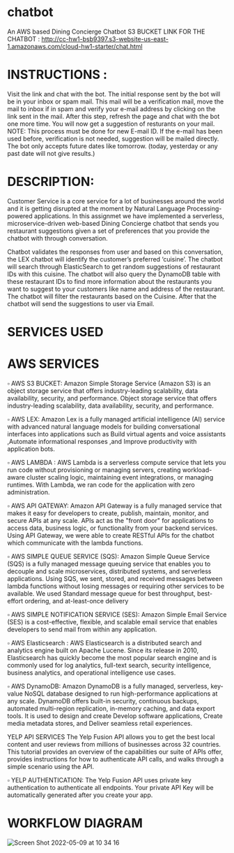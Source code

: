 # chatbot

An AWS based Dining Concierge Chatbot
S3 BUCKET LINK FOR THE CHATBOT : http://cc-hw1-bsb9397.s3-website-us-east-1.amazonaws.com/cloud-hw1-starter/chat.html

# INSTRUCTIONS :
Visit the link and chat with the bot. The initial response sent by the bot will be in your inbox or spam mail. This mail will be a verification mail, move the mail to inbox if in spam and verify your e-mail address by clicking on the link sent in the mail. After this step, refresh the page and chat with the bot one more time. You will now get a suggestion of resturants on your mail. NOTE: This process must be done for new E-mail ID. If the e-mail has been used before, verification is not needed, suggestion will be mailed directly. The bot only accepts future dates like tomorrow. (today, yesterday or any past date will not give results.)

# DESCRIPTION:
Customer Service is a core service for a lot of businesses around the world and it is getting disrupted at the moment by Natural Language Processing-powered applications. In this assignmet we have implemented a serverless, microservice-driven web-based Dining Concierge chatbot that sends you restaurant suggestions given a set of preferences that you provide the chatbot with through conversation.

Chatbot validates the responses from user and based on this conversation, the LEX chatbot will identify the customer’s preferred ‘cuisine’. The chatbot will search through ElasticSearch to get random suggestions of restaurant IDs with this cuisine. The chatbot will also query the DynamoDB table with these restaurant IDs to find more information about the restaurants you want to suggest to your customers like name and address of the restaurant. The chatbot will filter the restaurants based on the Cuisine. After that the chatbot will send the suggestions to user via Email.

# SERVICES USED
# AWS SERVICES

▫️ AWS S3 BUCKET:
Amazon Simple Storage Service (Amazon S3) is an object storage service that offers industry-leading scalability, data availability, security, and performance. Object storage service that offers industry-leading scalability, data availability, security, and performance.

▫️ AWS LEX:
Amazon Lex is a fully managed artificial intelligence (AI) service with advanced natural language models for building conversational interfaces into applications such as Build virtual agents and voice assistants ,Automate informational responses ,and Improve productivity with application bots.

▫️ AWS LAMBDA :
AWS Lambda is a serverless compute service that lets you run code without provisioning or managing servers, creating workload-aware cluster scaling logic, maintaining event integrations, or managing runtimes. With Lambda, we ran code for the application with zero administration.

▫️ AWS API GATEWAY:
Amazon API Gateway is a fully managed service that makes it easy for developers to create, publish, maintain, monitor, and secure APIs at any scale. APIs act as the "front door" for applications to access data, business logic, or functionality from your backend services. Using API Gateway, we were able to create RESTful APIs for the chatbot which communicate with the lambda functions.

▫️ AWS SIMPLE QUEUE SERVICE (SQS):
Amazon Simple Queue Service (SQS) is a fully managed message queuing service that enables you to decouple and scale microservices, distributed systems, and serverless applications. Using SQS, we sent, stored, and received messages between lambda functions without losing messages or requiring other services to be available. We used Standard message queue for best throughput, best-effort ordering, and at-least-once delivery

▫️ AWS SIMPLE NOTIFICATION SERVICE (SES):
Amazon Simple Email Service (SES) is a cost-effective, flexible, and scalable email service that enables developers to send mail from within any application.

▫️ AWS Elasticsearch :
AWS Elasticsearch is a distributed search and analytics engine built on Apache Lucene. Since its release in 2010, Elasticsearch has quickly become the most popular search engine and is commonly used for log analytics, full-text search, security intelligence, business analytics, and operational intelligence use cases.

▫️ AWS DynamoDB:
Amazon DynamoDB is a fully managed, serverless, key-value NoSQL database designed to run high-performance applications at any scale. DynamoDB offers built-in security, continuous backups, automated multi-region replication, in-memory caching, and data export tools. It is used to design and create Develop software applications, Create media metadata stores, and Deliver seamless retail experiences.

YELP API SERVICES
The Yelp Fusion API allows you to get the best local content and user reviews from millions of businesses across 32 countries. This tutorial provides an overview of the capabilities our suite of APIs offer, provides instructions for how to authenticate API calls, and walks through a simple scenario using the API.

▫️ YELP AUTHENTICATION:
The Yelp Fusion API uses private key authentication to authenticate all endpoints. Your private API Key will be automatically generated after you create your app.

# WORKFLOW DIAGRAM

![Screen Shot 2022-05-09 at 10 34 16](https://user-images.githubusercontent.com/86052891/167433391-b19a6f1e-f9dc-40db-8d3d-936c91be6996.png)
